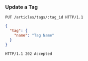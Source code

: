 ### Update a Tag

```http
PUT /articles/tags/:tag_id HTTP/1.1
```

```json
{
  "tag": {
    "name": "Tag Name"
  }
}
```

```http
HTTP/1.1 202 Accepted
```
